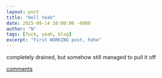 ```yaml
---
layout: post
title: "Hell Yeah"
date: 2025-09-14 10:00:00 -0000
author: "N"
tags: [fuck, yeah, blog]
excerpt: "First WORKING post, hehe"
---
```


completely drained, but somehow still managed to pull it off


[comments](/comments) 
